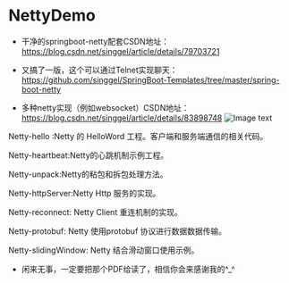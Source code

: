 # NettyDemo

* 干净的springboot-netty配套CSDN地址：https://blog.csdn.net/singgel/article/details/79703721

* 又搞了一版，这个可以通过Telnet实现聊天：https://github.com/singgel/SpringBoot-Templates/tree/master/spring-boot-netty

* 多种netty实现（例如websocket）CSDN地址：https://blog.csdn.net/singgel/article/details/83898748
![Image text](https://github.com/singgel/NettyDemo/blob/master/img-folder/1449291-f325e775de1c2dcd.png)


Netty-hello :Netty 的 HelloWord 工程。客户端和服务端通信的相关代码。

Netty-heartbeat:Netty的心跳机制示例工程。

Netty-unpack:Netty的粘包和拆包处理方法。

Netty-httpServer:Netty Http 服务的实现。

Netty-reconnect: Netty Client 重连机制的实现。

Netty-protobuf: Netty 使用protobuf 协议进行数据数据传输。

Netty-slidingWindow: Netty 结合滑动窗口使用示例。


* 闲来无事，一定要把那个PDF给读了，相信你会来感谢我的^_^
